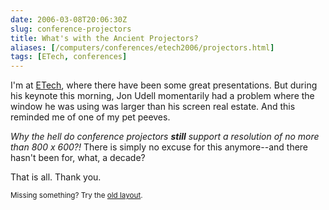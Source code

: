 ```yaml
--- 
date: 2006-03-08T20:06:30Z
slug: conference-projectors
title: What's with the Ancient Projectors?
aliases: [/computers/conferences/etech2006/projectors.html]
tags: [ETech, conferences]
---
```


<p>I'm at <a href="http://conferences.oreillynet.com/etech/" title="The
Emerging Technology Conference home page">ETech</a>, where there have been
some great presentations. But during his keynote this morning, Jon Udell
momentarily had a problem where the window he was using was larger than his
screen real estate. And this reminded me of one of my pet peeves.</p>

<p><em>Why the hell do conference projectors <strong>still</strong> support a
resolution of no more than 800 x 600?!</em> There is simply no excuse for
this anymore--and there hasn't been for, what, a decade?</p>

<p>That is all. Thank you.</p>

<p class="past"><small>Missing something? Try the <a rel="nofollow" href="http://past.justatheory.com/computers/conferences/etech2006/projectors.html">old layout</a>.</small></p>


